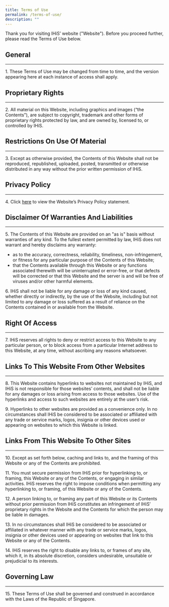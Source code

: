 ```yaml
---
title: Terms of Use
permalink: /terms-of-use/
description: ""
---
```

Thank you for visiting IHiS’ website ("Website"). Before you proceed further, please read the Terms of Use below.

## General
------------------

1\. These Terms of Use may be changed from time to time, and the version appearing here at each instance of access shall apply.

## Proprietary Rights
------------------

2\. All material on this Website, including graphics and images (“the Contents”), are subject to copyright, trademark and other forms of proprietary rights protected by law, and are owned by, licensed to, or controlled by IHiS.

## Restrictions On Use Of Material
-------------------------------

3\. Except as otherwise provided, the Contents of this Website shall not be reproduced, republished, uploaded, posted, transmitted or otherwise distributed in any way without the prior written permission of IHiS.

## Privacy Policy
--------------

4\. Click [here](https://www.ihis.com.sg/Privacy_Policy/Pages/Privacy_Statement.aspx) to view the Website’s Privacy Policy statement.

## Disclaimer Of Warranties And Liabilities
----------------------------------------

5\. The Contents of this Website are provided on an "as is" basis without warranties of any kind. To the fullest extent permitted by law, IHiS does not warrant and hereby disclaims any warranty:

*   as to the accuracy, correctness, reliability, timeliness, non-infringement, or fitness for any particular purpose of the Contents of this Website;
*   that the Contents available through this Website or any functions associated therewith will be uninterrupted or error-free, or that defects will be corrected or that this Website and the server is and will be free of viruses and/or other harmful elements.

6\. IHiS shall not be liable for any damage or loss of any kind caused, whether directly or indirectly, by the use of the Website, including but not limited to any damage or loss suffered as a result of reliance on the Contents contained in or available from the Website.

## Right Of Access
---------------

7\. IHiS reserves all rights to deny or restrict access to this Website to any particular person, or to block access from a particular Internet address to this Website, at any time, without ascribing any reasons whatsoever.

## Links To This Website From Other Websites
-----------------------------------------

8\. This Website contains hyperlinks to websites not maintained by IHiS, and IHiS is not responsible for those websites’ contents, and shall not be liable for any damages or loss arising from access to those websites. Use of the hyperlinks and access to such websites are entirely at the user’s risk.

9\. Hyperlinks to other websites are provided as a convenience only. In no circumstances shall IHiS be considered to be associated or affiliated with any trade or service marks, logos, insignia or other devices used or appearing on websites to which this Website is linked.

## Links From This Website To Other Sites
--------------------------------------

10\. Except as set forth below, caching and links to, and the framing of this Website or any of the Contents are prohibited.

11\. You must secure permission from IHiS prior for hyperlinking to, or framing, this Website or any of the Contents, or engaging in similar activities. IHiS reserves the right to impose conditions when permitting any hyperlinking to, or framing, of this Website or any of the Contents.

12\. A person linking to, or framing any part of this Website or its Contents without prior permission from IHiS constitutes an infringement of IHiS’ proprietary rights in the Website and the Contents for which the person may be liable in damages.

13\. In no circumstances shall IHiS be considered to be associated or affiliated in whatever manner with any trade or service marks, logos, insignia or other devices used or appearing on websites that link to this Website or any of the Contents.

14\. IHiS reserves the right to disable any links to, or frames of any site, which it, in its absolute discretion, considers undesirable, unsuitable or prejudicial to its interests.

## Governing Law
-------------

15\. These Terms of Use shall be governed and construed in accordance with the Laws of the Republic of Singapore.